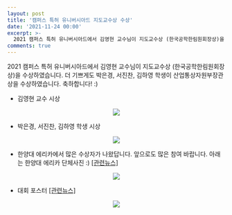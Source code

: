 ```yaml
---
layout: post
title: '캠퍼스 특허 유니버시아드 지도교수상 수상'
date: '2021-11-24 00:00'
excerpt: >-
  2021 캠퍼스 특허 유니버시아드에서 김영현 교수님이 지도교수상 (한국공학한림원회장상)을 수상 하였습니다.  
comments: true
---
```

2021 캠퍼스 특허 유니버시아드에서 김영현 교수님이 지도교수상 (한국공학한림원회장상)을 수상하였습니다. 
더 기쁘게도 박은경, 서진찬, 김하영 학생이 산업통상자원부장관상을 수상하였습니다. 축하합니다! :)


- 김영현 교수 시상 
<p align="center"><img src="https://user-images.githubusercontent.com/32427749/147649840-d29fb606-6bb8-420e-859b-cdd7d8ae6ffc.png"></p>


- 박은경, 서진찬, 김하영 학생 시상 
<p align="center"><img src="https://user-images.githubusercontent.com/32427749/147649914-2040b376-4cfc-4f28-9186-5307093c7c0f.png"></p>


- 한양대 에리카에서 많은 수상자가 나왔답니다. 앞으로도 많은 참여 바랍니다. 아래는 한양대 에리카 단체사진 :)   [[관련뉴스]](https://m.etnews.com/20211124000107)
<p align="center"><img src="https://user-images.githubusercontent.com/32427749/147650644-2a0c4367-5c30-4bdf-8e04-d205a2523fe2.png"></p>


- 대회 포스터   [[관련뉴스]](https://m.etnews.com/20211124000107)
<p align="center"><img src="https://user-images.githubusercontent.com/32427749/147650879-87842fc4-bb1b-43e8-9a53-d8525277c139.png"></p>